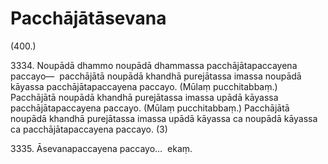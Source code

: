

# Pacchājātāsevana







(400.)

3334\. Noupādā dhammo noupādā dhammassa pacchājātapaccayena paccayo—  pacchājātā noupādā khandhā purejātassa imassa noupādā kāyassa pacchājātapaccayena paccayo. (Mūlaṃ pucchitabbaṃ.) Pacchājātā noupādā khandhā purejātassa imassa upādā kāyassa pacchājātapaccayena paccayo. (Mūlaṃ pucchitabbaṃ.) Pacchājātā noupādā khandhā purejātassa imassa upādā kāyassa ca noupādā kāyassa ca pacchājātapaccayena paccayo. (3)

3335\. Āsevanapaccayena paccayo…  ekaṃ.



